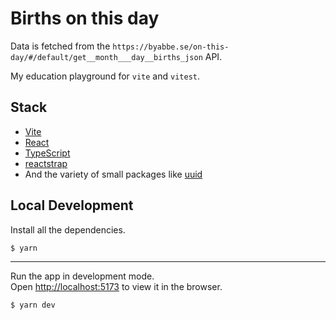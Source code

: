 # Births on this day

Data is fetched from the `https://byabbe.se/on-this-day/#/default/get__month___day__births_json` API.

My education playground for `vite` and `vitest`.

## Stack

- [Vite](https://vitejs.dev/)
- [React](https://reactjs.org/)
- [TypeScript](https://www.typescriptlang.org/)
- [reactstrap](https://reactstrap.github.io/)
- And the variety of small packages like [uuid](https://www.npmjs.com/package/uuid)

## Local Development

Install all the dependencies.

```bash
$ yarn
```

---

Run the app in development mode.\
Open [http://localhost:5173](http://localhost:5173) to view it in the browser.

```bash
$ yarn dev
```
